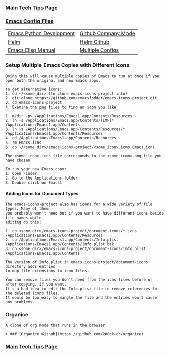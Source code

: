 ### [Main Tech Tips Page](https://github.com/sethfuller/tips/blob/main/tech_tips/README.md)

### [Emacs Config Files](https://github.com/sethfuller/tips/tree/main/config/Emacs)

|                                                                                                        |                                                            |
|--------------------------------------------------------------------------------------------------------|------------------------------------------------------------|
| [Emacs Python Development](https://realpython.com/emacs-the-best-python-editor/)                       | [Github Company Mode](http://company-mode.github.io/)      |
| [Helm](http://tuhdo.github.io/helm-intro.html)                                                         | [Helm Github](https://github.com/emacs-helm/helm)          |
| [Emacs Elisp Manual](https://ftp.gnu.org/old-gnu/Manuals/elisp-manual-20-2.5/html_node/elisp_toc.html) | [Multiple Configs](https://github.com/plexus/chemacs2.git) |


### Setup Multiple Emacs Copies with Different Icons
    Doing this will cause multiple copies of Emacs to run at once if you
    open both the original and new Emacs apps.

    To get alternative icons:
    1. cd ~/<some_dir> (to clone emacs-icons-project into)
    2. git clone https://github.com/emacsfodder/emacs-icons-project.git
    3. cd emacs-icons-project
    4. Examine the png files to find an icon you like

    1. mkdir -pv /Applications/Emacs1.app/Contents/Resources
    2. ln -s /Applications/Emacs.app/Contents/[IMP]* /Applications/Emacs1.app/Contents
    3. ln -s /Applications/Emacs.app/Contents/Resources/* /Applications/Emacs1.app/Contents/Resources
    4. cd /Applications/Emacs1.app/Contents/Resources
    5. rm Emacs.icns
    6. cp ~/<some_dir>/emacs-icons-project/<some_icon>.icns Emacs.icns

    The <some_icon>.icns file corresponds to the <some_icon>.png file you have chosen

    To run your new Emacs copy:
    1. Open Finder
    2. Go to the Applications folder
    3. Double click on Emacs1

#### Adding Icons for Document Types

    The emacs-icons-project also has icons for a wide variety of file types. Many of them
    you probably won't need but if you want to have different icons beside file names while
    editing do this:

    1. cp <some_dir>/emacs-icons-project/document-icons/*.icns /Applications/Emacs1.app/Contents/Resources
    2. cp /Applications/Emacs1.app/Contents/Info.plist /Applications/Emacs1.app/Contents/Info.plist.bak
    3. cp <some_dir>/emacs-icons-project/document-icons/Info.plist /Applications/Emacs1.app/Contents

    The version of Info.plist in emacs-icons-project/document-icons directory adds entries
    to map file extensions to icon files.

    You can remove files you don't need from the icns files before or after copying, if you want.
    It's a bad idea to edit the Info.plist file to remove references to the deleted icons files.
    It would be too easy to mangle the file and the entries won't cause any problems.

### Organice

    A clone of org mode that runs in the browser.

    > ### [Organice Github](https://github.com/200ok-ch/organice)

### [Main Tech Tips Page](https://github.com/sethfuller/tips/blob/main/tech_tips/README.md)
